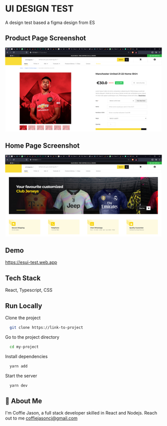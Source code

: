 
# UI DESIGN TEST

A design test based a figma design from ES


## Product Page Screenshot

![App Screenshot](src/assets/images/screenshot1.png)

## Home Page Screenshot
![App Screenshot](src/assets/images/screenshot.png)


## Demo

https://esui-test.web.app


## Tech Stack
React, Typescript, CSS


## Run Locally

Clone the project

```bash
  git clone https://link-to-project
```

Go to the project directory

```bash
  cd my-project
```

Install dependencies

```bash
  yarn add
```

Start the server

```bash
  yarn dev
```


## 🚀 About Me
I'm Coffie Jason, a full stack developer skilled in React and Nodejs. Reach out to me coffiejasoncj@gmail.com




